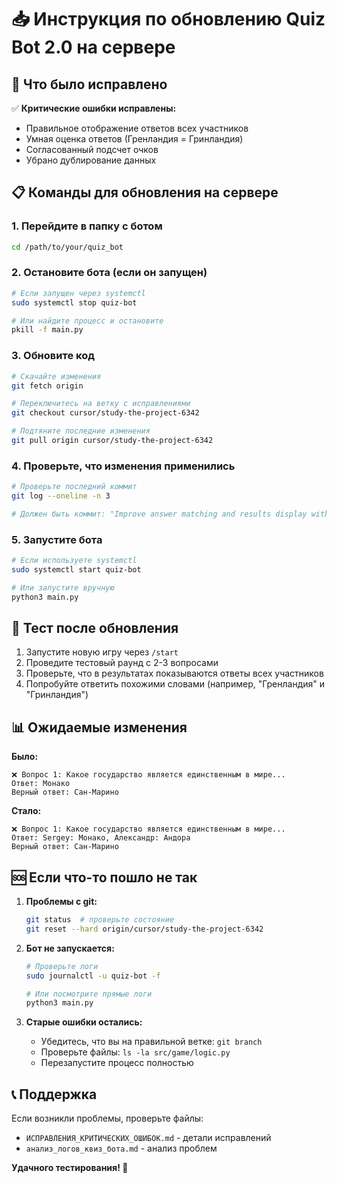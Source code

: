 # 📥 Инструкция по обновлению Quiz Bot 2.0 на сервере

## 🔄 Что было исправлено

✅ **Критические ошибки исправлены:**
- Правильное отображение ответов всех участников  
- Умная оценка ответов (Гренландия = Гринландия)
- Согласованный подсчет очков
- Убрано дублирование данных

## 📋 Команды для обновления на сервере

### 1. Перейдите в папку с ботом
```bash
cd /path/to/your/quiz_bot
```

### 2. Остановите бота (если он запущен)
```bash
# Если запущен через systemctl
sudo systemctl stop quiz-bot

# Или найдите процесс и остановите
pkill -f main.py
```

### 3. Обновите код
```bash
# Скачайте изменения
git fetch origin

# Переключитесь на ветку с исправлениями
git checkout cursor/study-the-project-6342

# Подтяните последние изменения
git pull origin cursor/study-the-project-6342
```

### 4. Проверьте, что изменения применились
```bash
# Проверьте последний коммит
git log --oneline -n 3

# Должен быть коммит: "Improve answer matching and results display with fuzzy comparison"
```

### 5. Запустите бота
```bash
# Если используете systemctl
sudo systemctl start quiz-bot

# Или запустите вручную
python3 main.py
```

## 🧪 Тест после обновления

1. Запустите новую игру через `/start`
2. Проведите тестовый раунд с 2-3 вопросами
3. Проверьте, что в результатах показываются ответы всех участников
4. Попробуйте ответить похожими словами (например, "Гренландия" и "Гринландия")

## 📊 Ожидаемые изменения

**Было:**
```
❌ Вопрос 1: Какое государство является единственным в мире...
Ответ: Монако
Верный ответ: Сан-Марино
```

**Стало:**
```
❌ Вопрос 1: Какое государство является единственным в мире...
Ответ: Sergey: Монако, Александр: Андора
Верный ответ: Сан-Марино
```

## 🆘 Если что-то пошло не так

1. **Проблемы с git:**
   ```bash
   git status  # проверьте состояние
   git reset --hard origin/cursor/study-the-project-6342
   ```

2. **Бот не запускается:**
   ```bash
   # Проверьте логи
   sudo journalctl -u quiz-bot -f
   
   # Или посмотрите прямые логи
   python3 main.py
   ```

3. **Старые ошибки остались:**
   - Убедитесь, что вы на правильной ветке: `git branch`
   - Проверьте файлы: `ls -la src/game/logic.py`
   - Перезапустите процесс полностью

## 📞 Поддержка

Если возникли проблемы, проверьте файлы:
- `ИСПРАВЛЕНИЯ_КРИТИЧЕСКИХ_ОШИБОК.md` - детали исправлений
- `анализ_логов_квиз_бота.md` - анализ проблем

**Удачного тестирования! 🎉**